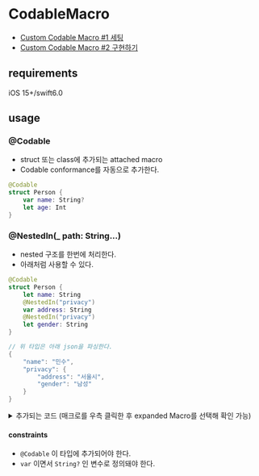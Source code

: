 # CodableMacro
- [Custom Codable Macro #1 세팅](https://velog.io/@jujube0/Custom-Codable-Macro-1-세팅)
- [Custom Codable Macro #2 구현하기](https://velog.io/@jujube0/Custom-Codable-Macro-2-구현하기)

## requirements
iOS 15+/swift6.0

## usage

### @Codable
- struct 또는 class에 추가되는 attached macro
- Codable conformance를 자동으로 추가한다.
```swift
@Codable
struct Person {
    var name: String? 
    let age: Int
}
```

### @NestedIn(_ path: String...)
- nested 구조를 한번에 처리한다.
- 아래처럼 사용할 수 있다.
```swift
@Codable
struct Person {
    let name: String
    @NestedIn("privacy")
    var address: String
    @NestedIn("privacy")
    let gender: String
}

// 위 타입은 아래 json을 파싱한다.
{
    "name": "민수",
    "privacy": {
        "address": "서울시",
        "gender": "남성"
    }
}
```
<details>
<summary>추가되는 코드 (매크로를 우측 클릭한 후 expanded Macro를 선택해 확인 가능)</summary>

```swift
struct Person {
    let name: String
    let address: String?
    let gender: String

    init(name: String, address: String?, gender: String) {
        self.name = name
        self.address = address
        self.gender = gender
    }

    enum CodingKeys: String, CodingKey {
        case name
        case address
        case privacy
        case gender
    }

    init(from decoder: Decoder) throws {
        let container = try decoder.container(keyedBy: CodingKeys.self)
        self.name = try container.decode(String.self, forKey: .name)
        let privacy_container = try? container.nestedContainer(keyedBy: CodingKeys.self, forKey: .privacy)
        self.address = try privacy_container?.decodeIfPresent(String.self, forKey: .address)
        if let privacy_container {
            self.gender = try privacy_container.decode(String.self, forKey: .gender)
        } else {
            let context = DecodingError.Context(codingPath: [CodingKeys.privacy], debugDescription: "key not found")
            throw DecodingError.keyNotFound(CodingKeys.gender, context)
        }
    }

    func encode(to encoder: Encoder) throws {
        var container = encoder.container(keyedBy: CodingKeys.self)
        try container.encode(self.name, forKey: .name)
        var privacy_container = container.nestedContainer(keyedBy: CodingKeys.self, forKey: .privacy)
        try privacy_container.encodeIfPresent(address, forKey: .address)
        try privacy_container.encode(gender, forKey: .gender)
    }
}

extension Person: Codable {
}
```
</details>

#### constraints
- `@Codable` 이 타입에 추가되어야 한다.
- `var` 이면서 `String?` 인 변수로 정의돼야 한다.

